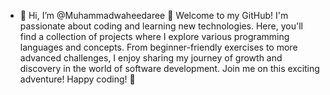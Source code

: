 - 👋 Hi, I’m @Muhammadwaheedaree
  👋 Welcome to my GitHub! I'm passionate about coding and learning new technologies.
   Here, you'll find a collection of projects where I explore various programming
  languages and concepts. From beginner-friendly exercises to more advanced challenges,
   I enjoy sharing my journey of growth and discovery in the world of software development.
  Join me on this exciting adventure! Happy coding!
                     🚀 


  

